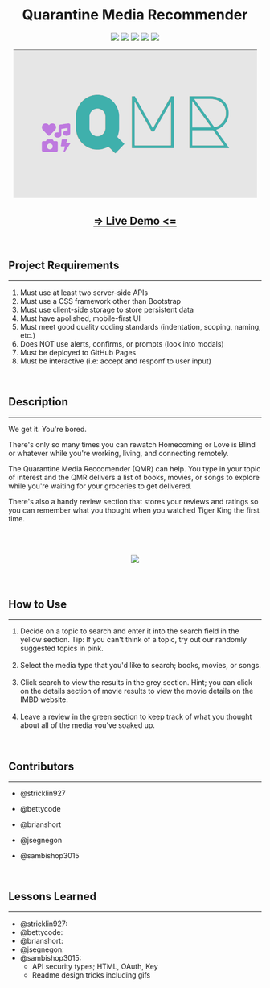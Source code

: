 <h1 align="center">Quarantine Media Recommender</h1>

<p align="center">
    <img src="https://img.shields.io/badge/github%20-%23121011.svg?&style=for-the-badge&logo=github&logoColor=white"/>
    <img src="https://img.shields.io/badge/javascript%20-%23323330.svg?&style=for-the-badge&logo=javascript&logoColor=%23F7DF1E"/>
    <img src="https://img.shields.io/badge/jquery%20-%230769AD.svg?&style=for-the-badge&logo=jquery&logoColor=white"/>
    <img src="https://img.shields.io/badge/html5%20-%23E34F26.svg?&style=for-the-badge&logo=html5&logoColor=white"/>
    <img src="https://img.shields.io/badge/css3%20-%231572B6.svg?&style=for-the-badge&logo=css3&logoColor=white"/>
</p>

<p align="center">
    <img width="485px" src="assets/images/titleImage.png">
</p>

<h2 align="center">
    <a href="https://brianrshort.github.io/trilogy-project-one/">=> Live Demo <=</a>
</h2>
<br>

<h2>Project Requirements</h2>
<hr>
<ol>
    <li>Must use at least two server-side APIs</li>
    <li>Must use a CSS framework other than Bootstrap</li>
    <li>Must use client-side storage to store persistent data</li>
    <li>Must have apolished, mobile-first UI</li>
    <li>Must meet good quality coding standards (indentation, scoping, naming, etc.)</li>
    <li>Does NOT use alerts, confirms, or prompts (look into modals)</li>
    <li>Must be deployed to GitHub Pages</li>
    <li>Must be interactive (i.e: accept and responf to user input)</li>
</ol>
<br>

<h2>Description</h2>
<hr>
<p>We get it. You're bored.</p>
<p>There's only so many times you can rewatch
Homecoming or Love is Blind or whatever while you're
working, living, and connecting remotely.</p>
<p>The Quarantine Media Reccomender (QMR) can help.
You type in your topic of interest and the QMR delivers a
list of books, movies, or songs to explore while you're
waiting for your groceries to get delivered.</p>
<p>There's also a handy review section that stores your
reviews and ratings so you can remember what you
thought when you watched Tiger King the first time.</p>
<br>

<h2 align="center">
    <img width="70%" src="assets/images/QMR Demo.gif">
</h2>
<br>

<h2>How to Use</h2>
<hr>
<ol>
    <li>Decide on a topic to search and enter it into the search field in the yellow section. Tip: If you can't think of a topic, try out our randomly suggested topics in pink.</li>
    <br>
    <li>Select the media type that you'd like to search; books, movies, or songs.</li>
    <br>
    <li>Click search to view the results in the grey section. Hint; you can click on the details section of movie results to view the movie details on the IMBD website.</li>
    <br>
    <li>Leave a review in the green section to keep track of what you thought about all of the media you've soaked up.</li>
</ol>
<br>

<h2>Contributors</h2>
<hr>
<ul>
    <li>
        <p>@stricklin927</p>
    </li>
    <li>
        <p>@bettycode</p>
    </li>
    <li>
        <p>@brianshort</p>
    </li>
    <li>
        <p>@jsegnegon</p>
    </li>
    <li>
        <p>@sambishop3015</p>
    </li>
</ul>
<br>

<h2>Lessons Learned</h2>
<hr>
<ul>
    <li>@stricklin927:</li>
    <li>@bettycode:</li>
    <li>@brianshort:</li>
    <li>@jsegnegon:</li>
    <li>@sambishop3015:
        <ul>
            <li>API security types; HTML, OAuth, Key</li>
            <li>Readme design tricks including gifs</li>
        </ul>
    </li>
</ul>
